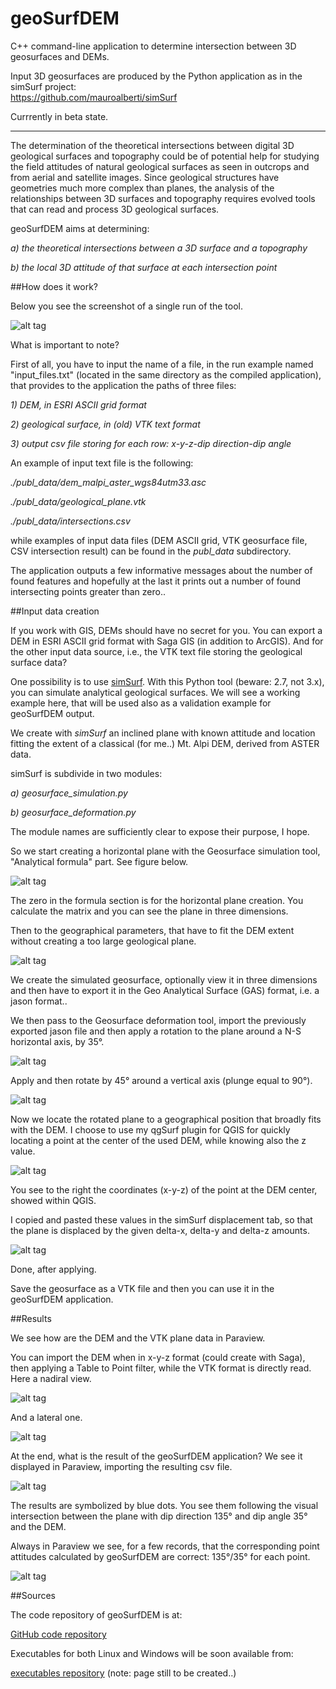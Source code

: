 # geoSurfDEM
C++ command-line application to determine intersection between 3D geosurfaces and DEMs.  

Input 3D geosurfaces are produced by the Python application as in the simSurf project:  
https://github.com/mauroalberti/simSurf  

Currrently in beta state.

------

The determination of the theoretical intersections between digital 3D geological surfaces and topography could be of potential help for studying the field attitudes of natural geological surfaces as seen in outcrops and from aerial and satellite images. Since geological structures have geometries much more complex than planes, the analysis of the relationships between 3D surfaces and topography requires evolved tools that can read and process 3D geological surfaces.

geoSurfDEM aims at determining:

*a) the theoretical intersections between a 3D surface and a topography*

*b) the local 3D attitude of that surface at each intersection point*


##How does it work?

Below you see the screenshot of a single run of the tool.

![alt tag](http://www.malg.eu/geosurfdem/images/appl_run.png)

What is important to note?

First of all, you have to input the name of a file, in the run example named "input_files.txt" (located in the same directory as the compiled application), that provides to the application the paths of three files:

*1) DEM, in ESRI ASCII grid format*

*2) geological surface, in (old) VTK text format*

*3) output csv file storing for each row: x-y-z-dip direction-dip angle*


An example of input text file is the following:

*./publ_data/dem_malpi_aster_wgs84utm33.asc*

*./publ_data/geological_plane.vtk*

*./publ_data/intersections.csv*


while examples of input data files (DEM ASCII grid, VTK geosurface file, CSV intersection result) can be found in the *publ_data* subdirectory. 

The application outputs a few informative messages about the number of found features and hopefully at the last it prints out a number of found intersecting points greater than zero.. 

##Input data creation

If you work with GIS, DEMs should have no secret for you. You can export a DEM in ESRI ASCII grid format with Saga GIS (in addition to ArcGIS). And for the other input data source, i.e., the VTK text file storing the geological surface data?

One possibility is to use [simSurf](https://github.com/mauroalberti/simSurf). With this Python tool (beware: 2.7, not 3.x), you can simulate analytical geological surfaces. We will see a working example here, that will be used also as a validation example for geoSurfDEM output.

We create with *simSurf* an inclined plane with known attitude and location fitting the extent of a classical (for me..) Mt. Alpi DEM, derived from ASTER data.

simSurf is subdivide in two modules:

*a) geosurface_simulation.py*

*b) geosurface_deformation.py*

The module names are sufficiently clear to expose their purpose, I hope.

So we start creating a horizontal plane with the Geosurface simulation tool, "Analytical formula" part. See figure below.

![alt tag](http://www.malg.eu/geosurfdem/images/simSurf_analitical_surface.png)

The zero in the formula section is for the horizontal plane creation. You calculate the matrix and you can see the plane in three dimensions.

Then to the geographical parameters, that have to fit the DEM extent without creating a too large geological plane.

![alt tag](http://www.malg.eu/geosurfdem/images/simSurf_geog_params.png)

We create the simulated geosurface, optionally view it in three dimensions and then have to export it in the Geo Analytical Surface (GAS) format, i.e. a jason format..

We then pass to the Geosurface deformation tool, import the previously exported jason file and then apply a rotation to the plane around a N-S horizontal axis, by 35°.

![alt tag](http://www.malg.eu/geosurfdem/images/simSurf_rot_horiz_axis_35d.png)

Apply and then rotate by 45° around a vertical axis (plunge equal to 90°).

![alt tag](http://www.malg.eu/geosurfdem/images/simSurf_rot_vert_axis_45d.png)

Now we locate the rotated plane to a geographical position that broadly fits with the DEM. I choose to use my qgSurf plugin for QGIS for quickly locating a point at the center of the used DEM, while knowing also the z value.

![alt tag](http://www.malg.eu/geosurfdem/images/qgis_qgsurf_snap_point_dem.png)

You see to the right the coordinates (x-y-z) of the point at the DEM center, showed within QGIS.

I copied and pasted these values in the simSurf displacement tab, so that the plane is displaced by the given delta-x, delta-y and delta-z amounts.

![alt tag](http://www.malg.eu/geosurfdem/images/simSurf_displacement.png)

Done, after applying.

Save the geosurface as a VTK file and then you can use it in the geoSurfDEM application.

##Results

We see how are the DEM and the VTK plane data in Paraview.

You can import the DEM when in x-y-z format (could create with Saga), then applying a Table to Point filter, while the VTK format is directly read.
Here a nadiral view.

![alt tag](http://www.malg.eu/geosurfdem/images/paraview_src_up.png)

And a lateral one.

![alt tag](http://www.malg.eu/geosurfdem/images/paraview_src_lateral.png)

At the end, what is the result of the geoSurfDEM application?
We see it displayed in Paraview, importing the resulting csv file.

![alt tag](http://www.malg.eu/geosurfdem/images/paraview_result_lateral.png)

The results are symbolized by blue dots. You see them following the visual intersection between the plane with dip direction 135° and dip angle 35° and the DEM.

Always in Paraview we see, for a few records, that the corresponding point attitudes calculated by geoSurfDEM are correct: 135°/35° for each point.

![alt tag](http://www.malg.eu/geosurfdem/images/paraview_result_table.png)

##Sources

The code repository of geoSurfDEM is at:

[GitHub code repository](https://github.com/mauroalberti/geoSurfDEM)

Executables for both Linux and Windows will be soon available from:

[executables repository](http://malg.eu/geosurfdem.php) (note: page still to be created..)




